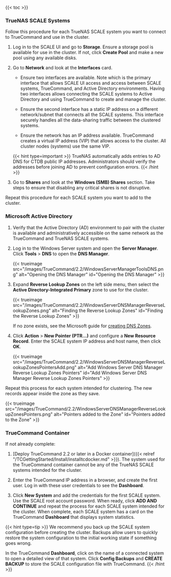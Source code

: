 &NewLine;

{{< toc >}}

### TrueNAS SCALE Systems

Follow this procedure for each TrueNAS SCALE system you want to connect to TrueCommand and use in the cluster.

1. Log in to the SCALE UI and go to **Storage**.
   Ensure a storage pool is available for use in the cluster.
   If not, click **Create Pool** and make a new pool using any available disks.

2. Go to **Network** and look at the **Interfaces** card.

   * Ensure two interfaces are available.
     Note which is the primary interface that allows SCALE UI access and access between SCALE systems, TrueCommand, and Active Directory environments.
     Having two interfaces allows connecting the SCALE systems to Active Directory and using TrueCommand to create and manage the cluster.

   * Ensure the second interface has a static IP address on a different network/subnet that connects all the SCALE systems.
     This interface securely handles all the data-sharing traffic between the clustered systems.

   * Ensure the network has an IP address available.
     TrueCommand creates a virtual IP address (VIP) that allows access to the cluster.
     All cluster nodes (systems) use the same VIP.

   {{< hint type=important >}}
   TrueNAS automatically adds entries to AD DNS for CTDB public IP addresses.
   Administrators should verify the addresses before joining AD to prevent configuration errors.
   {{< /hint >}}

3. Go to **Shares** and look at the **Windows (SMB) Shares** section.
   Take steps to ensure that disabling any critical shares is not disruptive.

Repeat this procedure for each SCALE system you want to add to the cluster.

### Microsoft Active Directory

1. Verify that the Active Directory (AD) environment to pair with the cluster is available and administratively accessible on the same network as the TrueCommand and TrueNAS SCALE systems.

2. Log in to the Windows Server system and open the **Server Manager**.
   Click **Tools** > **DNS** to open the **DNS Manager**.

   {{< trueimage src="/images/TrueCommand/2.2/WindowsServerManagerToolsDNS.png" alt="Opening the DNS Manager" id="Opening the DNS Manager" >}}

3. Expand **Reverse Lookup Zones** on the left side menu, then select the **Active Directory-Integrated Primary** zone to use for the cluster.

   {{< trueimage src="/images/TrueCommand/2.2/WindowsServerDNSManagerReverseLookupZones.png" alt="Finding the Reverse Lookup Zones" id="Finding the Reverse Lookup Zones" >}}

   If no zone exists, see the Microsoft guide for [creating DNS Zones](https://docs.microsoft.com/en-us/learn/modules/implement-windows-server-dns/3-work-dns-zones-records).

4. Click **Action** > **New Pointer (PTR...)** and configure a **New Resource Record**. Enter the SCALE system IP address and host name, then click **OK**.

   {{< trueimage src="/images/TrueCommand/2.2/WindowsServerDNSManagerReverseLookupZonesPointersAdd.png" alt="Add Windows Server DNS Manager Reverse Lookup Zones Pointers" id="Add Windows Server DNS Manager Reverse Lookup Zones Pointers" >}}

Repeat this process for each system intended for clustering.
The new records appear inside the zone as they save.

{{< trueimage src="/images/TrueCommand/2.2/WindowsServerDNSManagerReverseLookupZonesPointers.png" alt="Pointers added to the Zone" id="Pointers added to the Zone" >}}

### TrueCommand Container

If not already complete:

1. [Deploy TrueCommand 2.2 or later in a Docker container]({{< relref "/TCGettingStarted/Install/installtcdocker.md" >}}).
   The system used for the TrueCommand container cannot be any of the TrueNAS SCALE systems intended for the cluster.

2. Enter the TrueCommand IP address in a browser, and create the first user.
   Log in with these user credentials to see the **Dashboard**.

3. Click **New System** and add the credentials for the first SCALE system.
   Use the SCALE root account password.
   When ready, click **ADD AND CONTINUE** and repeat the process for each SCALE system intended for the cluster.
   When complete, each SCALE system has a card on the TrueCommand **Dashboard** that displays system statistics.

{{< hint type=tip >}}
We recommend you back up the SCALE system configuration before creating the cluster.
Backups allow users to quickly restore the system configuration to the initial working state if something goes wrong.

In the TrueCommand **Dashboard**, click on the name of a connected system to open a detailed view of that system.
Click **Config Backups** and **CREATE BACKUP** to store the SCALE configuration file with TrueCommand.
{{< /hint >}}
